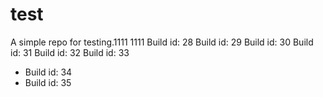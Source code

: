 # test

A simple repo for testing.1111
1111
Build id: 28
Build id: 29
Build id: 30
Build id: 31
Build id: 32
Build id: 33
* Build id: 34
* Build id: 35
